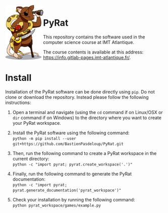 <!-- ##################################################################################################################################################### -->
<!-- ######################################################################## INFO ####################################################################### -->
<!-- ##################################################################################################################################################### -->

<!--
    This file contains the public text that appears on the PyRat GitHub repository.
    It contains a short description and installation details.
-->

<!-- ##################################################################################################################################################### -->
<!-- ###################################################################### CONTENTS ##################################################################### -->
<!-- ##################################################################################################################################################### -->

<img align="left" width="120px" src="pyrat/gui/drawings/pyrat.png" />

# PyRat

This repository contains the software used in the computer science course at IMT Atlantique.

The course contents is available at this address:<br />https://info.gitlab-pages.imt-atlantique.fr/.

# Install

Installation of the PyRat software can be done directly using `pip`. Do not clone or download the repository. Instead please follow the following instructions:

1) Open a terminal and navigate (using the `cd` command if on Linux/OSX or `dir` command if on Windows) to the directory where you want to create your PyRat workspace.

2) Install the PyRat software using the following command:<br />`python -m pip install --user git+https://github.com/BastienPasdeloup/PyRat.git`

3) Then, run the following command to create a PyRat workspace in the current directory:<br />`python -c "import pyrat; pyrat.create_workspace('.')"`

4) Finally, run the following command to generate the PyRat documentation:<br />`python -c "import pyrat; pyrat.generate_documentation('pyrat_workspace')"`

5) Check your installation by running the following command:<br />`python pyrat_workspace/games/example.py`

<!-- ##################################################################################################################################################### -->
<!-- ##################################################################################################################################################### -->
